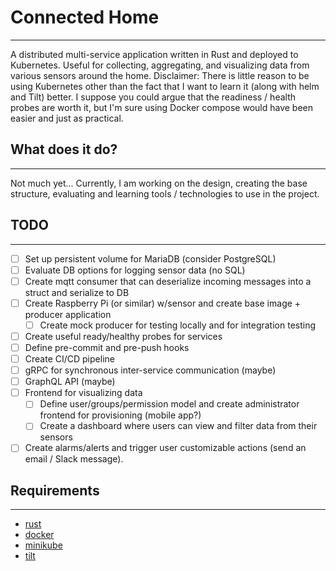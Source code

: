 # Connected Home
___

A distributed multi-service application written in Rust and deployed to Kubernetes. Useful for collecting, aggregating, 
and visualizing data from various sensors around the home. Disclaimer: There is little reason to be using Kubernetes 
other than the fact that I want to learn it (along with helm and Tilt) better. I suppose you could argue that the 
readiness / health probes are worth it, but I'm sure using Docker compose would have been easier and just as practical. 


## What does it do?
___

Not much yet... Currently, I am working on the design, creating the base structure, evaluating and learning tools / 
technologies to use in the project. 

## TODO
___

* [ ] Set up persistent volume for MariaDB (consider PostgreSQL)
* [ ] Evaluate DB options for logging sensor data (no SQL)  
* [ ] Create mqtt consumer that can deserialize incoming messages into a struct and serialize to DB
* [ ] Create Raspberry Pi (or similar) w/sensor and create base image + producer application
    * [ ] Create mock producer for testing locally and for integration testing
* [ ] Create useful ready/healthy probes for services
* [ ] Define pre-commit and pre-push hooks
* [ ] Create CI/CD pipeline    
* [ ] gRPC for synchronous inter-service communication (maybe)
* [ ] GraphQL API (maybe)
* [ ] Frontend for visualizing data
    * [ ] Define user/groups/permission model and create administrator frontend for provisioning (mobile app?)
  * [ ] Create a dashboard where users can view and filter data from their sensors
* [ ] Create alarms/alerts and trigger user customizable actions (send an email / Slack message). 

## Requirements
___

* [rust](https://www.rust-lang.org/tools/install)
* [docker](https://www.docker.com/)
* [minikube](https://minikube.sigs.k8s.io/docs/start/)
* [tilt](https://tilt.dev/)
